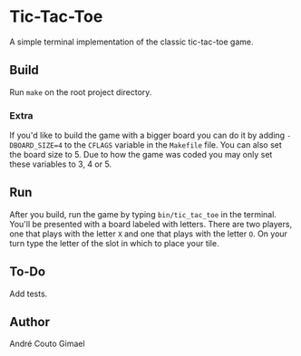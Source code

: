 # Tic-Tac-Toe

A simple terminal implementation of the classic tic-tac-toe game.

## Build

Run `make` on the root project directory.

### Extra

If you'd like to build the game with a
bigger board you can do it by adding `-DBOARD_SIZE=4` to the `CFLAGS` variable
in the `Makefile` file. You can also set the board size to 5. Due to how the
game was coded you may only set these variables to 3, 4 or 5.

## Run

After you build, run the game by typing `bin/tic_tac_toe` in the
terminal. You'll be presented with a board labeled with letters. There are two
players, one that plays with the letter `X` and one that plays with the letter
`O`. On your turn type the letter of the slot in which to place your tile.

## To-Do

Add tests.

## Author

André Couto Gimael
